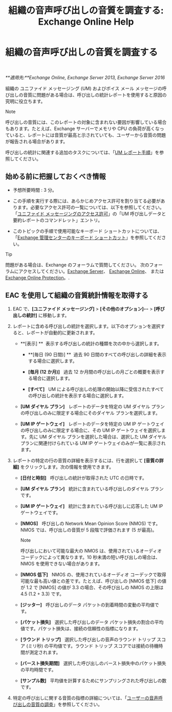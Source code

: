 ﻿---
title: '組織の音声呼び出しの音質を調査する: Exchange Online Help'
TOCTitle: 組織の音声呼び出しの音質を調査する
ms:assetid: 8a87694b-1678-4a01-859f-5ad3b2c73db5
ms:mtpsurl: https://technet.microsoft.com/ja-jp/library/JJ659069(v=EXCHG.150)
ms:contentKeyID: 50555814
ms.date: 05/22/2018
mtps_version: v=EXCHG.150
ms.translationtype: HT
---

# 組織の音声呼び出しの音質を調査する

 

_**適用先:**Exchange Online, Exchange Server 2013, Exchange Server 2016_

組織の ユニファイド メッセージング (UM) およびボイス メール メッセージの呼び出しの音質に問題がある場合は、呼び出しの統計レポートを使用すると原因の究明に役立ちます。


> [!NOTE]
> 呼び出しの音質には、このレポートの対象に含まれない要因が影響している場合もあります。たとえば、Exchange サーバーでメモリや CPU の負荷が高くなっていると、レポートには音質が最高と示されていても、ユーザーから音質の問題が報告される場合があります。



呼び出しの統計に関連する追加のタスクについては、「[UM レポート手順](um-reports-procedures-exchange-2013-help.md)」を参照してください。

## 始める前に把握しておくべき情報

  - 予想所要時間 : 3 分。

  - この手順を実行する際には、あらかじめアクセス許可を割り当てる必要があります。必要なアクセス許可の一覧については、以下を参照してください。「[ユニファイド メッセージングのアクセス許可](unified-messaging-permissions-exchange-2013-help.md)」の「UM 呼び出しデータと要約レポートのコマンドレット」エントリ。

  - このトピックの手順で使用可能なキーボード ショートカットについては、「[Exchange 管理センターのキーボード ショートカット](keyboard-shortcuts-in-the-exchange-admin-center-exchange-online-protection-help.md)」を参照してください。


> [!TIP]
> 問題がある場合は、Exchange のフォーラムで質問してください。 次のフォーラムにアクセスしてください。<A href="https://go.microsoft.com/fwlink/p/?linkid=60612">Exchange Server</A>、 <A href="https://go.microsoft.com/fwlink/p/?linkid=267542">Exchange Online</A>、 または <A href="https://go.microsoft.com/fwlink/p/?linkid=285351">Exchange Online Protection</A>。.



## EAC を使用して組織の音質統計情報を取得する

1.  EAC で、**\[ユニファイド メッセージング\]** \> **\[その他のオプション\]**![\[その他のオプション\] アイコン](images/JJ150550.5381819e-3b21-4873-8714-e9b956290b28(EXCHG.150).gif "[その他のオプション] アイコン") \> **\[呼び出しの統計\]** に移動します。

2.  レポートに含める呼び出しの統計を選択します。以下のオプションを選択すると、レポートが自動的に更新されます。
    
      - **\[表示\] **  表示する呼び出しの統計の種類を次の中から選択します。
        
          - **\[毎日 (90 日間)\] **  過去 90 日間のすべての呼び出しの詳細を表示する場合に選択します。
        
          - **\[毎月 (12 か月)\]**   過去 12 か月間の呼び出しの月ごとの概要を表示する場合に選択します。
        
          - **\[すべて\]**   UM による呼び出しの処理の開始以降に受信されたすべての呼び出しの統計を表示する場合に選択します。
    
      - **\[UM ダイヤル プラン\]**   レポートのデータを特定の UM ダイヤル プランの呼び出しのみに限定する場合にそのダイヤル プランを選択します。
    
      - **\[UM IP ゲートウェイ\]**   レポートのデータを特定の UM IP ゲートウェイの呼び出しのみに限定する場合に、その UM IP ゲートウェイを選択します。先に UM ダイヤル プランを選択した場合は、選択した UM ダイヤル プランに関連付けられている UM IP ゲートウェイのみが一覧に表示されます。

3.  レポートの特定の行の音質の詳細を表示するには、行を選択して **\[音質の詳細\]** をクリックします。次の情報を使用できます。
    
      - **\[日付と時刻\]**   呼び出しの統計が取得された UTC の日時です。
    
      - **\[UM ダイヤル プラン\]**   統計に含まれている呼び出しのダイヤル プランです。
    
      - **\[UM IP ゲートウェイ\]**   統計に含まれている呼び出しに応答した UM IP ゲートウェイです。
    
      - **\[NMOS\]**   呼び出しの Network Mean Opinion Score (NMOS) です。NMOS では、呼び出しの音質が 5 段階で評価されます (5 が最高)。
        

        > [!NOTE]
        > 呼び出しにおいて可能な最大の NMOS は、使用されているオーディオ コーデックによって異なります。10&nbsp;秒未満の短い呼び出しの場合は、NMOS を使用できない場合があります。

    
      - **\[NMOS 低下\]**   NMOS の、使用されているオーディオ コーデックで取得可能な最も高い値との差です。たとえば、呼び出しの \[NMOS 低下\] の値が 1.2 で \[NMOS\] の値が 3.3 の場合、その呼び出しの NMOS の上限は 4.5 (1.2 + 3.3) です。
    
      - **\[ジッター\]**   呼び出しのデータ パケットの到着時間の変動の平均値です。
    
      - **\[パケット損失\]**   選択した呼び出しのデータ パケット損失の割合の平均値です。パケット損失は、接続の信頼性の指標になります。
    
      - **\[ラウンド トリップ\]**   選択した呼び出しの音声のラウンド トリップ スコア (ミリ秒) の平均値です。ラウンド トリップ スコアでは接続の待機時間が測定されます。
    
      - **\[バースト損失期間\]**   選択した呼び出しのバースト損失中のパケット損失の平均時間です。
    
      - **\[サンプル数\]**   平均値を計算するためにサンプリングされた呼び出しの数です。

4.  特定の呼び出しに関する音質の指標の詳細については、「[ユーザーの音声呼び出しの音質の調査](investigate-the-audio-quality-of-voice-calls-for-a-user-exchange-2013-help.md)」を参照してください。

